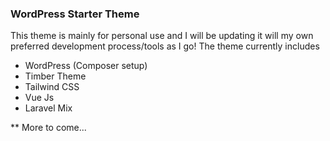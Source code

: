 ### WordPress Starter Theme

This theme is mainly for personal use and I will be updating it will my own preferred development process/tools as I go! The theme currently includes

* WordPress (Composer setup)
* Timber Theme
* Tailwind CSS
* Vue Js
* Laravel Mix

** More to come...
